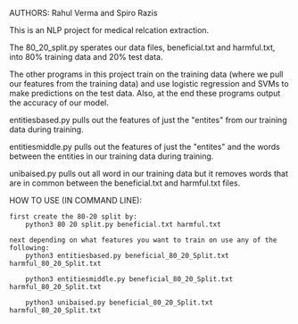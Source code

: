 AUTHORS: Rahul Verma and Spiro Razis

This is an NLP project for medical relcation extraction.


The 80_20_split.py sperates our data files, beneficial.txt and harmful.txt,  into 80% training data and 20% test data.

The other programs in this project train on the training data (where we pull our features from the training data) and use logistic regression and SVMs to make predictions on the test data. Also, at the end these programs output the accuracy of our model.

entitiesbased.py pulls out the features of just the "entites" from our training data during training.

entitiesmiddle.py pulls out the features of just the "entites" and the words between the entities in our training data during training.

unibaised.py pulls out all word in our training data but it removes words that are in common between the beneficial.txt and harmful.txt files.

HOW TO USE (IN COMMAND LINE):

	first create the 80-20 split by:
		python3 80 20 split.py beneficial.txt harmful.txt
	
	next depending on what features you want to train on use any of the following:
		python3 entitiesbased.py beneficial_80_20_Split.txt harmful_80_20_Split.txt

		python3 entitiesmiddle.py beneficial_80_20_Split.txt harmful_80_20_Split.txt

		python3 unibaised.py beneficial_80_20_Split.txt harmful_80_20_Split.txt

